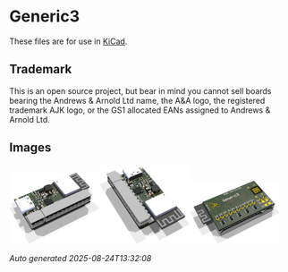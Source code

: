 # Generic3

These files are for use in [KiCad](https://www.kicad.org).

## Trademark

This is an open source project, but bear in mind you cannot sell boards bearing the Andrews & Arnold Ltd name, the A&A logo, the registered trademark AJK logo, or the GS1 allocated EANs assigned to Andrews & Arnold Ltd.

## Images

<img src='Generic3.png' width=32%><img src='Generic3-90.png' width=32%><img src='Generic3-bottom.png' width=32%>

*Auto generated 2025-08-24T13:32:08*
